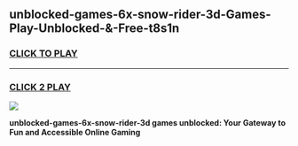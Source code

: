 
## unblocked-games-6x-snow-rider-3d-Games-Play-Unblocked-&-Free-t8s1n
<h3>
<a href="https://premium76.site?title=unblocked-games-6x-snow-rider-3d&ref=24A">CLICK TO PLAY</a></h3>
<hr>

<h3>
<a href="https://premium76.site?title=unblocked-games-6x-snow-rider-3d&ref=24A">CLICK 2 PLAY</a>
  
</h3>

<a href="https://premium76.site?title=unblocked-games-6x-snow-rider-3d&ref=24A"><img src="https://clearcache.store/games.png"></a>


**unblocked-games-6x-snow-rider-3d games unblocked: Your Gateway to Fun and Accessible Online Gaming**
